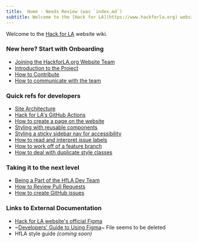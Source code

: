 ```yaml
---
title:  Home - Needs Review (was `index.md`)
subtitle: Welcome to the [Hack for LA](https://www.hackforla.org) website wiki.
---
```


Welcome to the [Hack for LA](https://www.hackforla.org) website wiki.

### New here? Start with Onboarding

- [Joining the HackforLA.org Website Team](onboarding/joining-the-hackforla-org-website-team.md)
- [Introduction to the Project](onboarding/joining-the-hackforla-org-website-team.md)
- [How to Contribute](https://github.com/hackforla/website/blob/gh-pages/CONTRIBUTING.md)
- [How to communicate with the team](https://github.com/hackforla/website/wiki/How-to-communicate-with-the-team)

### Quick refs for developers

- [Site Architecture](site-architecture/hack-for-las-site-architecture.md)
- [Hack for LA's GitHub Actions](hack-for-las-github-actions.md)
- [How to create a page on the website](How-To/How-to-create-a-page-on-the-HfLA-website.md)
- [Styling with reusable components](Site-Architecture/Standardized-Components.md)
- [Styling a sticky sidebar nav for accessibility](https://github.com/hackforla/website/issues/2173#issuecomment-1279768721)
- [How to read and interpret issue labels](How-To/How-to-read-and-interpret-labels.md)
- [How to work off of a feature branch](How-To/How-to-work-off-of-a-feature-branch.md)
- [How to deal with duplicate style classes](How-to-deal-with-duplicate-style-classes.md)

### Taking it to the next level

- [Being a Part of the HfLA Dev Team](being-a-part-of-the-hack-for-la-dev-team.md)
- [How to Review Pull Requests](How-To/How-to-Review-Pull-Requests.md)
- [How to create GitHub issues](How-To/How-to-create-issues.md)

### Links to External Documentation

- [Hack for LA website's official Figma](https://www.figma.com/file/0RRPy1Ph7HafI3qOITg0Mr/Hack-for-LA-Website?node-id=8561%3A72465)
- ~[Developers' Guide to Using Figma](https://docs.google.com/document/d/1Is5Ah0tUH07kWYG_J6HTo0RF8Z9Foi2l)~ File seems to be deleted
- HfLA style guide *(coming soon)*

